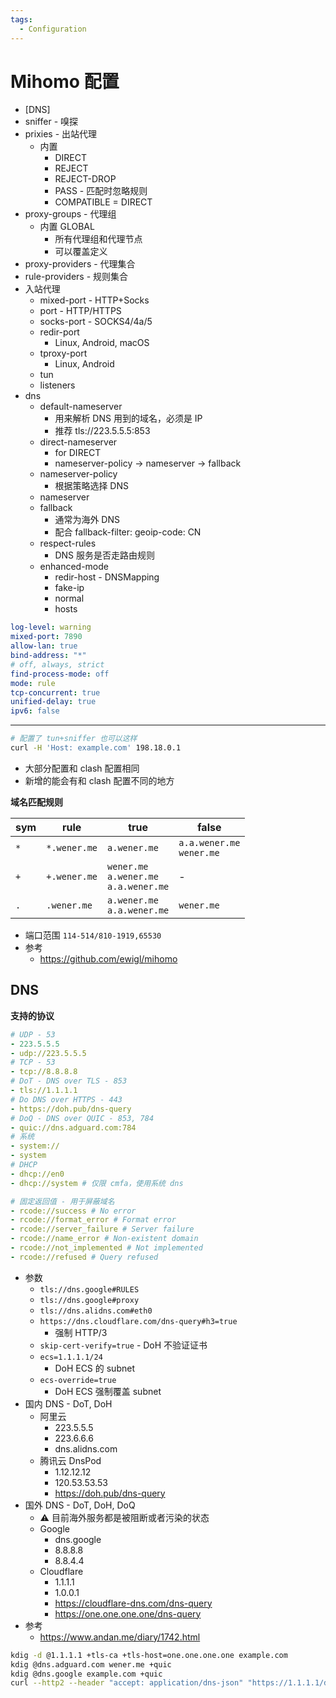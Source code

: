 ```yaml
---
tags:
  - Configuration
---
```


# Mihomo 配置


- [DNS]
- sniffer - 嗅探
- prixies - 出站代理
  - 内置
    - DIRECT
    - REJECT
    - REJECT-DROP
    - PASS - 匹配时忽略规则
    - COMPATIBLE = DIRECT
- proxy-groups - 代理组
  - 内置 GLOBAL
    - 所有代理组和代理节点
    - 可以覆盖定义
- proxy-providers - 代理集合
- rule-providers - 规则集合
- 入站代理
  - mixed-port - HTTP+Socks
  - port - HTTP/HTTPS
  - socks-port - SOCKS4/4a/5
  - redir-port
    - Linux, Android, macOS
  - tproxy-port
    - Linux, Android
  - tun
  - listeners
- dns
  - default-nameserver
    - 用来解析 DNS 用到的域名，必须是 IP
    - 推荐 tls://223.5.5.5:853
  - direct-nameserver
    - for DIRECT
    - nameserver-policy -> nameserver -> fallback
  - nameserver-policy
    - 根据策略选择 DNS
  - nameserver
  - fallback
    - 通常为海外 DNS
    - 配合 fallback-filter: geoip-code: CN
  - respect-rules
    - DNS 服务是否走路由规则
  - enhanced-mode
    - redir-host - DNSMapping
    - fake-ip
    - normal
    - hosts

```yaml
log-level: warning
mixed-port: 7890
allow-lan: true
bind-address: "*"
# off, always, strict
find-process-mode: off
mode: rule
tcp-concurrent: true
unified-delay: true
ipv6: false
```

---

```bash
# 配置了 tun+sniffer 也可以这样
curl -H 'Host: example.com' 198.18.0.1
```

- 大部分配置和 clash 配置相同
- 新增的能会有和 clash 配置不同的地方

**域名匹配规则**

| sym | rule         | true                                           | false                         |
| --- | ------------ | ---------------------------------------------- | ----------------------------- |
| `*` | `*.wener.me` | `a.wener.me`                                   | `a.a.wener.me`<br/>`wener.me` |
| `+` | `+.wener.me` | `wener.me`<br/>`a.wener.me`<br/>`a.a.wener.me` | -                             |
| `.` | `.wener.me`  | `a.wener.me`<br/>`a.a.wener.me`                | `wener.me`                    |

- 端口范围 `114-514/810-1919,65530`
- 参考
  - https://github.com/ewigl/mihomo

## DNS

**支持的协议**

```yaml
# UDP - 53
- 223.5.5.5
- udp://223.5.5.5
# TCP - 53
- tcp://8.8.8.8
# DoT - DNS over TLS - 853
- tls://1.1.1.1
# Do DNS over HTTPS - 443
- https://doh.pub/dns-query
# DoQ - DNS over QUIC - 853, 784
- quic://dns.adguard.com:784
# 系统
- system://
- system
# DHCP
- dhcp://en0
- dhcp://system # 仅限 cmfa，使用系统 dns

# 固定返回值 - 用于屏蔽域名
- rcode://success # No error
- rcode://format_error # Format error
- rcode://server_failure # Server failure
- rcode://name_error # Non-existent domain
- rcode://not_implemented # Not implemented
- rcode://refused # Query refused
```

- 参数
  - `tls://dns.google#RULES`
  - `tls://dns.google#proxy`
  - `tls://dns.alidns.com#eth0`
  - `https://dns.cloudflare.com/dns-query#h3=true`
    - 强制 HTTP/3
  - `skip-cert-verify=true` - DoH 不验证证书
  - `ecs=1.1.1.1/24`
    - DoH ECS 的 subnet
  - `ecs-override=true`
    - DoH ECS 强制覆盖 subnet
- 国内 DNS - DoT, DoH
  - 阿里云
    - 223.5.5.5
    - 223.6.6.6
    - dns.alidns.com
  - 腾讯云 DnsPod
    - 1.12.12.12
    - 120.53.53.53
    - https://doh.pub/dns-query
- 国外 DNS - DoT, DoH, DoQ
  - ⚠️ 目前海外服务都是被阻断或者污染的状态
  - Google
    - dns.google
    - 8.8.8.8
    - 8.8.4.4
  - Cloudflare
    - 1.1.1.1
    - 1.0.0.1
    - https://cloudflare-dns.com/dns-query
    - https://one.one.one.one/dns-query
- 参考
  - https://www.andan.me/diary/1742.html

```bash
kdig -d @1.1.1.1 +tls-ca +tls-host=one.one.one.one example.com
kdig @dns.adguard.com wener.me +quic
kdig @dns.google example.com +quic
curl --http2 --header "accept: application/dns-json" "https://1.1.1.1/dns-query?name=cloudflare.com" --next --http2 --header "accept: application/dns-json" "https://1.1.1.1/dns-query?name=example.com"
```
